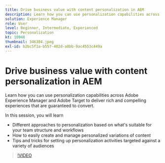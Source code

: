 ```yaml
---
title: Drive business value with content personalization in AEM
description: Learn how you can use personalization capabilities across Adobe Experience Manager and Adobe Target to deliver rich and compelling experiences that are guaranteed to convert.
solution: Experience Manager
role: User
level: Beginner, Intermediate, Experienced
topic: Personalization
kt: 10948
thumbnail: 346384.jpeg
exl-id: b2bc5f1a-b557-402d-a8bb-9ac4553c449a
---
```

# Drive business value with content personalization in AEM

Learn how you can use personalization capabilities across Adobe Experience Manager and Adobe Target to deliver rich and compelling experiences that are guaranteed to convert.

In this session, you will learn

* Different approaches to personalization based on what's suitable for your team structure and workflows
* How to easily create and manage personalized variations of content
* Tips and tricks for setting up personalization activities targeted against a variety of audiences

>[!VIDEO](https://video.tv.adobe.com/v/346384/?quality=12&learn=on)
